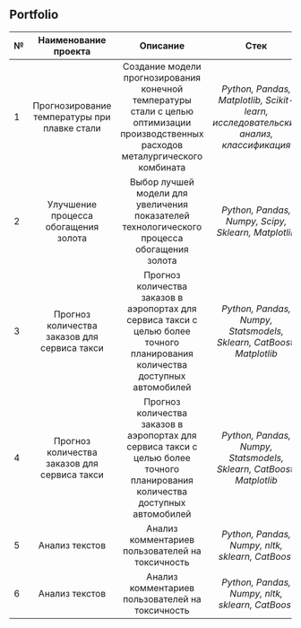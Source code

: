 ## Portfolio

| № | Наименование проекта | Описание | Стек |
| :---         |     :---:      |     :---:      |          :---: |
| 1  | Прогнозирование температуры при плавке стали   | Создание модели прогнозирования конечной температуры стали с целью оптимизации производственных расходов металургического комбината | *Python, Pandas, Matplotlib, Scikit-learn, исследовательский анализ, классификация*   |
| 2  | Улучшение процесса обогащения золота | Выбор лучшей модели для увеличения показателей технологического процесса обогащения золота | *Python, Pandas, Numpy, Scipy, Sklearn, Matplotlib*|
| 3  | Прогноз количества заказов для сервиса такси | Прогноз количества заказов в аэропортах для сервиса такси с целью более точного планирования количества доступных автомобилей      | *Python, Pandas, Numpy, Statsmodels, Sklearn, CatBoost, Matplotlib*    |
| 4  | Прогноз количества заказов для сервиса такси | Прогноз количества заказов в аэропортах для сервиса такси с целью более точного планирования количества доступных автомобилей      | *Python, Pandas, Numpy, Statsmodels, Sklearn, CatBoost, Matplotlib*    |
| 5  | Анализ текстов | Анализ комментариев пользователей на токсичность      | *Python, Pandas, Numpy, nltk, sklearn, CatBoost*    |
| 6  | Анализ текстов | Анализ комментариев пользователей на токсичность      | *Python, Pandas, Numpy, nltk, sklearn, CatBoost*    |
